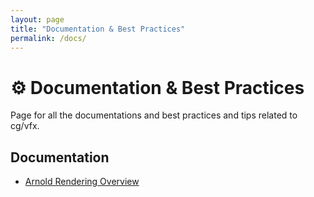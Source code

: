 ```yaml
---
layout: page
title: "Documentation & Best Practices"
permalink: /docs/
---
```


# ⚙ Documentation & Best Practices

Page for all the documentations and best practices and tips related to cg/vfx.

## Documentation
- [Arnold Rendering Overview](/docs/Arnold-Rendering-Overview.md)

